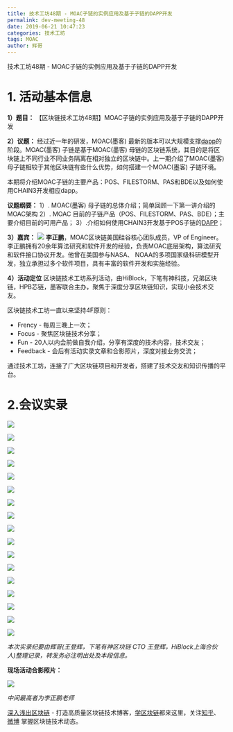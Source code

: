 ```yaml
---
title: 技术工坊48期 - MOAC子链的实例应用及基于子链的DAPP开发
permalink: dev-meeting-48
date: 2019-06-21 10:47:23
categories: 技术工坊
tags: MOAC
author: 辉哥
---
```


技术工坊48期 - MOAC子链的实例应用及基于子链的DAPP开发
<!-- more -->


# 1. 活动基本信息
**1）题目：**
【区块链技术工坊48期】MOAC子链的实例应用及基于子链的DAPP开发

**2）议题：**
经过近一年的研发，MOAC(墨客) 最新的版本可以大规模支撑[dapp](https://learnblockchain.cn/categories/ethereum/DApp/)的阶段。MOAC(墨客) 子链是基于MOAC(墨客) 母链的区块链系统，其目的是将区块链上不同行业不同业务隔离在相对独立的区块链中。上一期介绍了MOAC(墨客) 母子链相较于其他区块链有些什么优势，如何搭建一个MOAC(墨客) 子链环境。

本期将介绍MOAC子链的主要产品：POS、FILESTORM、PAS和BDE以及如何使用CHAIN3开发相应dapp。

**议题纲要：**
 1）. MOAC(墨客) 母子链的总体介绍；简单回顾一下第一讲介绍的MOAC架构
2）. MOAC 目前的子链产品（POS、FILESTORM、PAS、BDE）；主要介绍目前的可用产品；
3）.介绍如何使用CHAIN3开发基于POS子链的[DAPP](https://learnblockchain.cn/categories/ethereum/DApp/)；

**3）嘉宾：**
![](https://img.learnblockchain.cn/2019/06/21_438173129.png)
**李正鹏**，MOAC区块链美国硅谷核心团队成员，VP of Engineer。李正鹏拥有20余年算法研究和软件开发的经验，负责MOAC底层架构，算法研究和软件接口协议开发。他曾在美国参与NASA、 NOAA的多项国家级科研模型开发，独立承担过多个软件项目，具有丰富的软件开发和实施经验。

**4）活动定位**
区块链技术工坊系列活动，由HiBlock，下笔有神科技，兄弟区块链，HPB芯链，墨客联合主办，聚焦于深度分享区块链知识，实现小会技术交友。

区块链技术工坊一直以来坚持4F原则：
* Frency - 每周三晚上一次；
* Focus - 聚焦区块链技术分享；
* Fun - 20人以内会前做自我介绍，分享有深度的技术内容，技术交友；
* Feedback - 会后有活动实录文章和合影照片，深度对接业务交流；

通过技术工坊，连接了广大区块链项目和开发者，搭建了技术交友和知识传播的平台。

# 2.会议实录
![](https://img.learnblockchain.cn/2019/06/21_116726371.jpeg)

![](https://img.learnblockchain.cn/2019/06/21_609187899.jpeg)

![](https://img.learnblockchain.cn/2019/06/21_133949707.jpeg)

![](https://img.learnblockchain.cn/2019/06/21_445397413.jpeg)

![](https://img.learnblockchain.cn/2019/06/21_103868307.jpeg)

![](https://img.learnblockchain.cn/2019/06/21_106276726.jpeg)

![](https://img.learnblockchain.cn/2019/06/21_433526260.jpeg)

![](https://img.learnblockchain.cn/2019/06/21_936496636.jpeg)

![](https://img.learnblockchain.cn/2019/06/21_122308280.jpeg)

![](https://img.learnblockchain.cn/2019/06/21_941004837.jpeg)

![](https://img.learnblockchain.cn/2019/06/21_395011418.jpeg)

![](https://img.learnblockchain.cn/2019/06/21_320920820.jpeg)

![](https://img.learnblockchain.cn/2019/06/21_404075327.jpeg)

![](https://img.learnblockchain.cn/2019/06/21_610690022.jpeg)

![](https://img.learnblockchain.cn/2019/06/21_379124218.jpeg)

![](https://img.learnblockchain.cn/2019/06/21_216460006.jpeg)

![](https://img.learnblockchain.cn/2019/06/21_864243624.jpeg)


*本次实录纪要由辉哥(王登辉，下笔有神区块链 CTO 王登辉，HiBlock上海合伙人)整理记录，转发务必注明出处及本段信息。*

**现场活动合影照片：**

![](https://img.learnblockchain.cn/2019/06/21_689797479.png)

*中间最高者为李正鹏老师*


[深入浅出区块链](https://learnblockchain.cn/) - 打造高质量区块链技术博客，[学区块链](https://learnblockchain.cn/2018/01/11/guide/)都来这里，关注[知乎](https://www.zhihu.com/people/xiong-li-bing/activities)、[微博](https://weibo.com/517623789) 掌握区块链技术动态。
